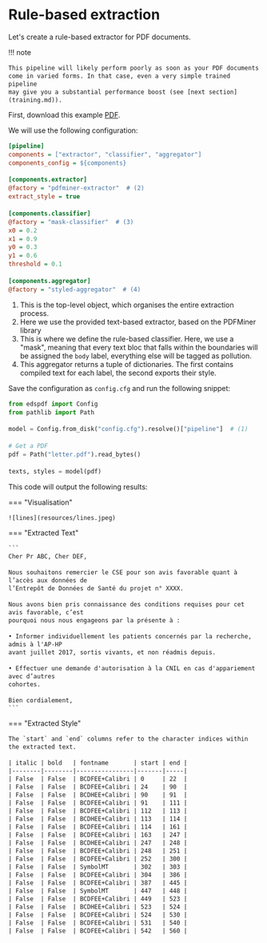 # Rule-based extraction

Let's create a rule-based extractor for PDF documents.

!!! note

    This pipeline will likely perform poorly as soon as your PDF documents
    come in varied forms. In that case, even a very simple trained pipeline
    may give you a substantial performance boost (see [next section](training.md)).

First, download this example [PDF](https://github.com/aphp/edspdf/raw/master/tests/resources/letter.pdf).

We will use the following configuration:

```ini title="config.cfg"
[pipeline]
components = ["extractor", "classifier", "aggregator"]
components_config = ${components}

[components.extractor]
@factory = "pdfminer-extractor"  # (2)
extract_style = true

[components.classifier]
@factory = "mask-classifier"  # (3)
x0 = 0.2
x1 = 0.9
y0 = 0.3
y1 = 0.6
threshold = 0.1

[components.aggregator]
@factory = "styled-aggregator"  # (4)
```

1. This is the top-level object, which organises the entire extraction process.
2. Here we use the provided text-based extractor, based on the PDFMiner library
3. This is where we define the rule-based classifier. Here, we use a "mask",
   meaning that every text bloc that falls within the boundaries will be assigned
   the `body` label, everything else will be tagged as pollution.
4. This aggregator returns a tuple of dictionaries. The first contains compiled text for each
   label, the second exports their style.

Save the configuration as `config.cfg` and run the following snippet:

```python
from edspdf import Config
from pathlib import Path

model = Config.from_disk("config.cfg").resolve()["pipeline"]  # (1)

# Get a PDF
pdf = Path("letter.pdf").read_bytes()

texts, styles = model(pdf)
```

This code will output the following results:

=== "Visualisation"

    ![lines](resources/lines.jpeg)

=== "Extracted Text"

    ```
    Cher Pr ABC, Cher DEF,

    Nous souhaitons remercier le CSE pour son avis favorable quant à l’accès aux données de
    l’Entrepôt de Données de Santé du projet n° XXXX.

    Nous avons bien pris connaissance des conditions requises pour cet avis favorable, c’est
    pourquoi nous nous engageons par la présente à :

    • Informer individuellement les patients concernés par la recherche, admis à l'AP-HP
    avant juillet 2017, sortis vivants, et non réadmis depuis.

    • Effectuer une demande d'autorisation à la CNIL en cas d'appariement avec d’autres
    cohortes.

    Bien cordialement,
    ```

=== "Extracted Style"

    The `start` and `end` columns refer to the character indices within the extracted text.

    | italic | bold   | fontname       | start | end |
    |--------|--------|----------------|-------|-----|
    | False  | False  | BCDFEE+Calibri | 0     | 22  |
    | False  | False  | BCDFEE+Calibri | 24    | 90  |
    | False  | False  | BCDHEE+Calibri | 90    | 91  |
    | False  | False  | BCDFEE+Calibri | 91    | 111 |
    | False  | False  | BCDFEE+Calibri | 112   | 113 |
    | False  | False  | BCDHEE+Calibri | 113   | 114 |
    | False  | False  | BCDFEE+Calibri | 114   | 161 |
    | False  | False  | BCDFEE+Calibri | 163   | 247 |
    | False  | False  | BCDHEE+Calibri | 247   | 248 |
    | False  | False  | BCDFEE+Calibri | 248   | 251 |
    | False  | False  | BCDFEE+Calibri | 252   | 300 |
    | False  | False  | SymbolMT       | 302   | 303 |
    | False  | False  | BCDFEE+Calibri | 304   | 386 |
    | False  | False  | BCDFEE+Calibri | 387   | 445 |
    | False  | False  | SymbolMT       | 447   | 448 |
    | False  | False  | BCDFEE+Calibri | 449   | 523 |
    | False  | False  | BCDHEE+Calibri | 523   | 524 |
    | False  | False  | BCDFEE+Calibri | 524   | 530 |
    | False  | False  | BCDFEE+Calibri | 531   | 540 |
    | False  | False  | BCDFEE+Calibri | 542   | 560 |
